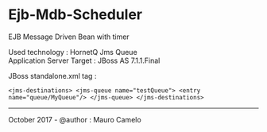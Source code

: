 # Ejb-Mdb-Scheduler
EJB Message Driven Bean with timer

Used technology : HornetQ Jms Queue<br>
Application Server Target : JBoss AS 7.1.1.Final

JBoss standalone.xml tag :

`<jms-destinations>
    <jms-queue name="testQueue">
         <entry name="queue/MyQueue"/>
    </jms-queue>
</jms-destinations>`

____________________________________

October 2017 - @author : Mauro Camelo
